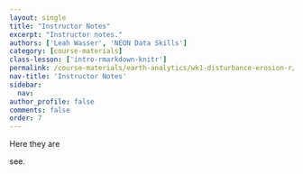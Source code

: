 ```yaml
---
layout: single
title: "Instructor Notes"
excerpt: "Instructor notes."
authors: ['Leah Wasser', 'NEON Data Skills']
category: [course-materials]
class-lesson: ['intro-rmarkdown-knitr']
permalink: /course-materials/earth-analytics/wk1-disturbance-erosion-r/rmarkdown-instructor-notes/
nav-title: 'Instructor Notes'
sidebar:
  nav:
author_profile: false
comments: false
order: 7
---
```


Here they are

see.
